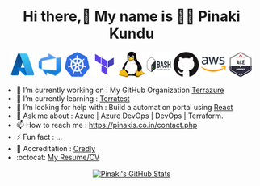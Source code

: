 <h1 align="center"> Hi there,👋 My name is 👨‍💻 Pinaki Kundu </h1>

<!--
**PinakiKundu/PinakiKundu** is a ✨ _special_ ✨ repository because its `README.md` (this file) appears on your GitHub profile.
-->

<p align="center">
<img src="https://github.com/pinakikundu/pinakikundu/blob/main/Logos/azure.png" alt="Azure" width="50" height="50"/>
<img src="https://github.com/pinakikundu/pinakikundu/blob/main/Logos/azure-devops.svg" alt="Azure DevOps" width="50" height="50"/>
<img src="https://github.com/pinakikundu/pinakikundu/blob/main/Logos/kubernetes.svg" alt="Kubernetes" width="50" height="50"/>
<img src="https://github.com/pinakikundu/pinakikundu/blob/main/Logos/terraform.png" alt="Terraform" width="50" height="50"/>
<img src="https://github.com/pinakikundu/pinakikundu/blob/main/Logos/linux.svg" alt="Linux" width="50" height="50"/>
<img src="https://github.com/pinakikundu/pinakikundu/blob/main/Logos/bash.svg" alt="Bash" width="50" height="50"/>
<img src="https://github.com/pinakikundu/pinakikundu/blob/main/Logos/github.png" alt="GitHub" width="50" height="50"/> 
<img src="https://github.com/pinakikundu/pinakikundu/blob/main/Logos/aws.png" alt="AWS" width="50" height="50"/>
<img src="https://github.com/pinakikundu/pinakikundu/blob/main/Logos/ace.png" alt="Aviatrix" width="50" height="50"/>
</p>

- 🔭 I’m currently working on : My GitHub Organization [Terrazure](https://github.com/Terrazure)
- 🌱 I’m currently learning : [Terratest](https://terratest.gruntwork.io/docs/#getting-started) 
- 🤔 I’m looking for help with : Build a automation portal using [React](https://reactjs.org/)
- 💬 Ask me about : Azure | Azure DevOps | DevOps | Terraform.
- 📫 How to reach me : https://pinakis.co.in/contact.php
- ⚡ Fun fact : ...
- 🥇 Accreditation : [Credly](https://www.credly.com/users/pinakikundu)
- :octocat: [My Resume/CV](https://github.com/PinakiKundu/PinakiKUndu/blob/master/pinaki_resume.pdf)

<p align="center"> 
<a href="https://github.com/PinakiKundu/PinakiKundu">
<img align="center" src="https://github-readme-stats.vercel.app/api?username=PinakiKundu&show_icons=true&line_height=27&count_private=true&title_color=ffffff&text_color=c9cacc&icon_color=2bbc8a&bg_color=1d1f21" alt="Pinaki's GitHub Stats" />
</a>  
</p>
